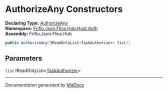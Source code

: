 ﻿<!--  
  <auto-generated>   
    The contents of this file were generated by a tool.  
    Changes to this file may be list if the file is regenerated  
  </auto-generated>   
-->

# AuthorizeAny Constructors

**Declaring Type:** [AuthorizeAny](../index.md)  
**Namespace:** [Friflo.Json.Fliox.Hub.Host.Auth](../../index.md)  
**Assembly:** Friflo.Json.Fliox.Hub

```csharp
public AuthorizeAny(IReadOnlyList<TaskAuthorizer> list);
```

## Parameters

`list`  IReadOnlyList\<[TaskAuthorizer](../../TaskAuthorizer/index.md)\>

___

*Documentation generated by [MdDocs](https://github.com/ap0llo/mddocs)*
